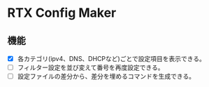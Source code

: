 # RTX Config Maker

## 機能

- [x] 各カテゴリ(ipv4、DNS、DHCPなど)ごとで設定項目を表示できる。
- [ ] フィルター設定を並び変えて番号を再度設定できる。
- [ ] 設定ファイルの差分から、差分を埋めるコマンドを生成できる。
